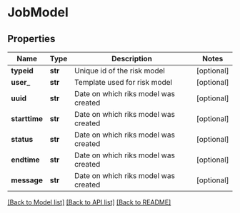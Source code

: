 # JobModel

## Properties
Name | Type | Description | Notes
------------ | ------------- | ------------- | -------------
**typeid** | **str** | Unique id of the risk model | [optional] 
**user_** | **str** | Template used for risk model | [optional] 
**uuid** | **str** | Date on which riks model was created | [optional] 
**starttime** | **str** | Date on which riks model was created | [optional] 
**status** | **str** | Date on which riks model was created | [optional] 
**endtime** | **str** | Date on which riks model was created | [optional] 
**message** | **str** | Date on which riks model was created | [optional] 

[[Back to Model list]](../README.md#documentation-for-models) [[Back to API list]](../README.md#documentation-for-api-endpoints) [[Back to README]](../README.md)


